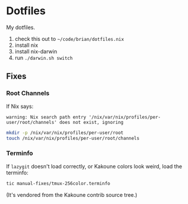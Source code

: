 # Dotfiles

My dotfiles.

1. check this out to `~/code/brian/dotfiles.nix`
2. install nix
3. install nix-darwin
4. run `./darwin.sh switch`

## Fixes

### Root Channels

If Nix says:

```
warning: Nix search path entry '/nix/var/nix/profiles/per-user/root/channels' does not exist, ignoring
```

```sh
mkdir -p /nix/var/nix/profiles/per-user/root
touch /nix/var/nix/profiles/per-user/root/channels
```

### Terminfo

If `lazygit` doesn't load correctly, or Kakoune colors look weird, load the terminfo:

```sh
tic manual-fixes/tmux-256color.terminfo
```

(It's vendored from the Kakoune contrib source tree.)
